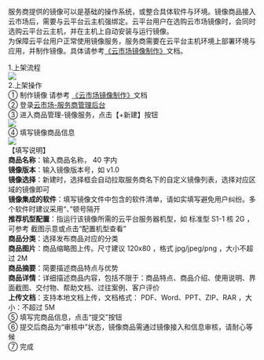 服务商提供的镜像可以是基础的操作系统，或整合具体软件与环境。镜像商品接入云市场后，需要与云平台云主机强绑定。云平台用户在选购云市场镜像时，会同时选购云平台云主机，并在主机上自动安装与运行镜像。   
为保障云平台用户正常使用镜像服务，服务商需要在云平台主机环境上部署环境与应用，并制作镜像。具体请参考[《云市场镜像制作》](http://imgcache.tcecqpoc.fsphere.cn/image/mc.qcloudimg.com/static/pdf/a2a6a117fe5c59b9e846cb442fadddb0/docfile.pdf)文档。 
  
1.上架流程  
![](http://imgcache.tcecqpoc.fsphere.cn/image/mc.qcloudimg.com/static/img/89416f8788eab8e04f27f7a991e37aa8/image.png)  
2.上架操作  
① 制作镜像
请参考 [《云市场镜像制作》](http://imgcache.tcecqpoc.fsphere.cn/image/mc.qcloudimg.com/static/pdf/a2a6a117fe5c59b9e846cb442fadddb0/docfile.pdf)文档  
② 登录[云市场-服务商管理后台](http://console.tce.fsphere.cn/serviceprovider/goods)  
③ 进入商品管理-镜像服务，点击【+新建】按钮   
![](http://imgcache.tcecqpoc.fsphere.cn/image/mc.qcloudimg.com/static/img/45f1c5dfa435746983d8e7105a5e26da/image.png)  
④ 填写镜像商品信息  
![](http://imgcache.tcecqpoc.fsphere.cn/image/mc.qcloudimg.com/static/img/e1d592ff7e4b2fdfe6d2baa5e6232633/image.png)  
【填写说明】  
**商品名称**：输入商品名称， 40 字内  
**镜像版本**：输入镜像版本号，如 v1.0  
**镜像选择**：新建时，选择框会自动拉取服务商名下的自定义镜像列表，选择对应区域的镜像即可  
**镜像集成的软件**：填写镜像文件中包含的软件清单，请如实填写避免用户纠纷。多个软件时建议采用“、”顿号隔开  
**推荐机型配置**：指运行该镜像所需的云平台服务器机型，如 标准型 S1-1 核 2G ，可参考 截图示意或点击“配置机型查看”  
**商品分类**：选择发布商品对应的分类  
**商品图片**：商品缩略图上传。尺寸建议 120x80 ，格式 jpg/jpeg/png ，大小不超过 2M  
**商品摘要**：简要描述商品特点与优势  
**商品详情**：详细描述商品内容，包括不限于：商品特点、商品介绍、使用说明、界面截图、交付物、帮助文档、过往案例、客户评价  
**上传文档**：支持本地文档上传，文档格式： PDF、Word、PPT、ZIP、RAR ，大小：不超过 5M  
⑤ 填写完商品信息，点击“提交”按钮  
⑥ 提交后商品为“审核中”状态，镜像商品需通过镜像接入和信息审核，请耐心等候  
⑦ 完成       